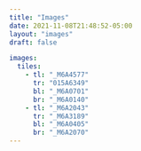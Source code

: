 ```yaml
---
title: "Images"
date: 2021-11-08T21:48:52-05:00
layout: "images"
draft: false

images:
  tiles:
    - tl: "_M6A4577"
      tr: "015A6349"
      bl: "_M6A0701"
      br: "_M6A0140"
    - tl: "_M6A2043"
      tr: "_M6A3189"
      bl: "_M6A0405"
      br: "_M6A2070"
---
```

